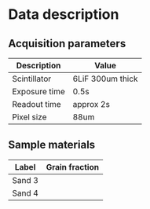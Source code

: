 # Data description

## Acquisition parameters
| Description | Value|
|---| --- | 
| Scintillator | 6LiF 300um thick |
| Exposure time | 0.5s |
| Readout time | approx 2s |
| Pixel size | 88um |

## Sample materials

| Label | Grain fraction |
|---|---|
| Sand 3| |
| Sand 4| |
